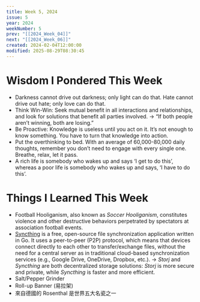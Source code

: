 ```yaml
---
title: Week 5, 2024
issue: 5
year: 2024
weekNumber: 5
prev: "[[2024_Week_04]]"
next: "[[2024_Week_06]]"
created: 2024-02-04T12:00:00
modified: 2025-08-29T08:30:45
---
```


# Wisdom I Pondered This Week

* Darkness cannot drive out darkness; only light can do that. Hate cannot drive out hate; only love can do that.
* Think Win-Win: Seek mutual benefit in all interactions and relationships, and look for solutions that benefit all parties involved. → “If both people aren’t winning, both are losing.”
* Be Proactive: Knowledge is useless until you act on it. It’s not enough to know something. You have to turn that knowledge into action.
* Put the overthinking to bed. With an average of 60,000-80,000 daily thoughts, remember you don’t need to engage with every single one. Breathe, relax, let it pass.
* A rich life is somebody who wakes up and says ‘I get to do this’, whereas a poor life is somebody who wakes up and says, ‘I have to do this’.

# Things I Learned This Week

* Football Hooliganism, also known as _Soccer Hooliganism_, constitutes violence and other destructive behaviors perpetrated by spectators at association football events.
* [Syncthing](https://github.com/syncthing/syncthing) is a free, open-source file synchronization application written in Go. It uses a peer-to-peer (P2P) protocol, which means that devices connect directly to each other to transfer/exchange files, without the need for a central server as in traditional cloud-based synchronization services (e.g., Google Drive, OneDrive, Dropbox, etc.). → _Storj_ and _Syncthing_ are both decentralized storage solutions: _Storj_ is more secure and private, while _Syncthing_ is faster and more efficient.
* Salt/Pepper Grinder
* Roll-up Banner (易拉架)
* 來自德國的 Rosenthal 是世界五大名瓷之一
